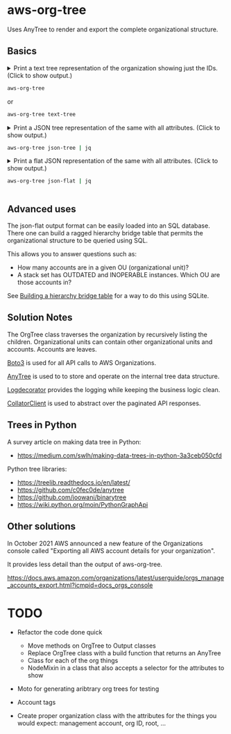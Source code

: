 # aws-org-tree

Uses AnyTree to render and export the complete organizational structure.

## Basics

<details>
<summary>
Print a text tree representation of the organization showing just the IDs. (Click to show output.)

```bash
aws-org-tree
```

or

```bash
aws-org-tree text-tree
```

</summary>

Result:

```text
r-auh0
├── 897617218731
├── 975072629527
├── 480783779961
├── 139442570134
├── ou-auh0-udicosld
│   └── 345132479590
├── ou-auh0-5qqlm6wn
│   └── 749430203777
└── ou-auh0-p5cmxwe9
    ├── 933189656188
    ├── 638726906110
    ├── 423811555754
    └── 192985681585
```
</details>

<details>
<summary>
Print a JSON tree representation of the same with all attributes. (Click to show output.)

```bash
aws-org-tree json-tree | jq
```
</summary>

```json
{
  "Properties": {
    "Id": "r-auh0",
    "Arn": "arn:aws:organizations::480783779961:root/o-webyrpj5yp/r-auh0",
    "Name": "Root",
    "PolicyTypes": [
      {
        "Type": "SERVICE_CONTROL_POLICY",
        "Status": "ENABLED"
      }
    ],
    "Type": "ROOT"
  },
  "name": "r-auh0",
  "children": [
    {
      "Properties": {
        "Id": "897617218731",
        "Type": "ACCOUNT",
        "Arn": "arn:aws:organizations::480783779961:account/o-webyrpj5yp/897617218731",
        "Email": "...",
        "Name": "...",
        "Status": "ACTIVE",
        "JoinedMethod": "CREATED",
        "JoinedTimestamp": "2021-09-29T17:00:35.949000+02:00"
      },
      "name": "897617218731"
    },
    {
      "Properties": {
        "Id": "975072629527",
        "Type": "ACCOUNT",
        "Arn": "arn:aws:organizations::480783779961:account/o-webyrpj5yp/975072629527",
        "Email": "...",
        "Name": "...",
        "Status": "ACTIVE",
        "JoinedMethod": "CREATED",
        "JoinedTimestamp": "2021-09-27T17:37:30.689000+02:00"
      },
      "name": "975072629527"
    },
```
</details>

<details>
<summary>
Print a flat JSON representation of the same with all attributes. (Click to show output.)

```bash
aws-org-tree json-flat | jq
```
</summary>

```json
[
  {
    "Id": "r-auh0",
    "Arn": "arn:aws:organizations::480783779961:root/o-webyrpj5yp/r-auh0",
    "Name": "Root",
    "PolicyTypes": [
      {
        "Type": "SERVICE_CONTROL_POLICY",
        "Status": "ENABLED"
      }
    ],
    "Type": "ROOT",
    "Parent": null
  },
  {
    "Id": "897617218731",
    "Type": "ACCOUNT",
    "Arn": "arn:aws:organizations::480783779961:account/o-webyrpj5yp/897617218731",
    "Email": "...",
    "Name": "...",
    "Status": "ACTIVE",
    "JoinedMethod": "CREATED",
    "JoinedTimestamp": "2021-09-29T17:00:35.949000+02:00",
    "Parent": "r-auh0"
  },
  {
    "Id": "975072629527",
    "Type": "ACCOUNT",
    "Arn": "arn:aws:organizations::480783779961:account/o-webyrpj5yp/975072629527",
    "Email": "...",
    "Name": "...",
    "Status": "ACTIVE",
    "JoinedMethod": "CREATED",
    "JoinedTimestamp": "2021-09-27T17:37:30.689000+02:00",
    "Parent": "r-auh0"
  },
```
</details>

## Advanced uses

The json-flat output format can be easily loaded into an SQL database. There one can build a ragged hierarchy bridge table that permits the organizational structure to be queried using SQL.

This allows you to answer questions such as:

* How many accounts are in a given OU (organizational unit)?
* A stack set has OUTDATED and INOPERABLE instances. Which OU are those accounts in?

See [Building a hierarchy bridge table](building-a-hierarchy-bridge-table.md) for a way to do this using SQLite.

## Solution Notes

The OrgTree class traverses the organization by recursively listing the children. Organizational units can contain other organizational units and accounts. Accounts are leaves.

[Boto3](https://github.com/boto/boto3) is used for all API calls to AWS Organizations.

[AnyTree](https://github.com/c0fec0de/anytree) is used to to store and operate on the internal tree data structure.

[Logdecorator](https://github.com/sighalt/logdecorator) provides the logging while keeping the business logic clean.

[CollatorClient](https://github.com/iainelder/boto-collator-client) is used to abstract over the paginated API responses.

## Trees in Python

A survey article on making data tree in Python:

* https://medium.com/swlh/making-data-trees-in-python-3a3ceb050cfd

Python tree libraries:

* https://treelib.readthedocs.io/en/latest/
* https://github.com/c0fec0de/anytree
* https://github.com/joowani/binarytree
* https://wiki.python.org/moin/PythonGraphApi

## Other solutions

In October 2021 AWS announced a new feature of the Organizations console called "Exporting all AWS account details for your organization".

It provides less detail than the output of aws-org-tree.

https://docs.aws.amazon.com/organizations/latest/userguide/orgs_manage_accounts_export.html?icmpid=docs_orgs_console

# TODO

* Refactor the code done quick

   * Move methods on OrgTree to Output classes
   * Replace OrgTree class with a build function that returns an AnyTree
   * Class for each of the org things
   * NodeMixin in a class that also accepts a selector for the attributes to show

* Moto for generating aribtrary org trees for testing
* Account tags
* Create proper organization class with the attributes for the things you would expect: management account, org ID, root, ...
